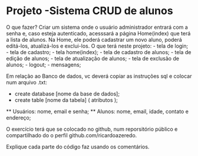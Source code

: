 <h1>Projeto -Sistema CRUD de alunos</h1>

<p>
O que fazer?
Criar um sistema onde o usuário administrador entrará com a senha e, caso esteja autenticado, acesssará a página Home(index) que terá a lista de alunos. Na Home, ele poderá cadastrar um novo aluno, poderá editá-los, atualizá-los e exclui-los. 
O que terá neste projeto:
- tela de login;
- tela de cadastro;
- tela home(index);
- tela de cadastro de alunos;
- tela de edição de alunos;
- tela de atualização de alunos;
- tela de exclusão de alunos;
- logout;
- mensagens;

Em relação ao Banco de dados, vc deverá copiar as instruções sql e colocar num arquivo .txt: 
- create database [nome da base de dados];
- create table [nome da tabela] ( atributos );

** Usuários: nome, email e senha;
** Alunos: nome, email, idade, contato e endereço;

O exercício terá que se colocado no github, num reporsitório público e compartilhado do o perfil github.com/ricardoazeredo.

Explique cada parte do código faz usando os comentários.

</p>